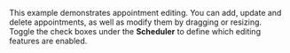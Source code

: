 This example demonstrates appointment editing. You can add, update and delete appointments, as&nbsp;well as&nbsp;modify them by&nbsp;dragging or&nbsp;resizing. Toggle the check boxes under the **Scheduler** to&nbsp;define which editing features are enabled.